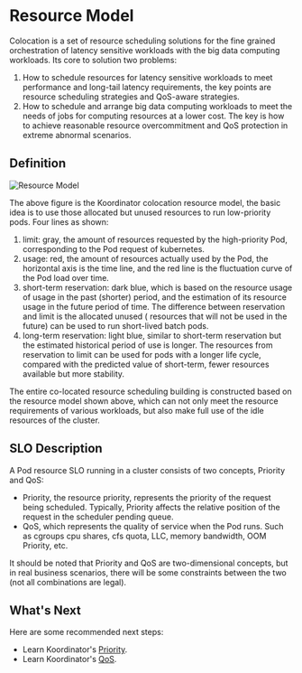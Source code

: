 # Resource Model

Colocation is a set of resource scheduling solutions for the fine grained orchestration of latency sensitive workloads with the big data computing workloads. Its core to solution two problems:

1. How to schedule resources for latency sensitive workloads to meet performance and long-tail latency requirements, the key points are resource scheduling strategies and QoS-aware strategies.
2. How to schedule and arrange big data computing workloads to meet the needs of jobs for computing resources at a lower cost. The key is how to achieve reasonable resource overcommitment and QoS protection in extreme abnormal scenarios.


## Definition

![Resource Model](/img/resource-model.png)

The above figure is the Koordinator colocation resource model, the basic idea is to use those allocated but unused resources to run low-priority pods. Four lines as shown:
1. limit: gray, the amount of resources requested by the high-priority Pod, corresponding to the Pod request of kubernetes.
2. usage: red, the amount of resources actually used by the Pod, the horizontal axis is the time line, and the red line is the fluctuation curve of the Pod load over time.
3. short-term reservation: dark blue, which is based on the resource usage of usage in the past (shorter) period, and the estimation of its resource usage in the future period of time. The difference between reservation and limit is the allocated unused ( resources that will not be used in the future) can be used to run short-lived batch pods.
4. long-term reservation: light blue, similar to short-term reservation but the estimated historical period of use is longer. The resources from reservation to limit can be used for pods with a longer life cycle, compared with the predicted value of short-term, fewer resources available but more stability.

The entire co-located resource scheduling building is constructed based on the resource model shown above, which can not only meet the resource requirements of various workloads, but also make full use of the idle resources of the cluster.

## SLO Description

A Pod resource SLO running in a cluster consists of two concepts, Priority and QoS:
- Priority, the resource priority, represents the priority of the request being scheduled. Typically, Priority affects the relative position of the request in the scheduler pending queue.
- QoS, which represents the quality of service when the Pod runs. Such as cgroups cpu shares, cfs quota, LLC, memory bandwidth, OOM Priority, etc.

It should be noted that Priority and QoS are two-dimensional concepts, but in real business scenarios, there will be some constraints between the two (not all combinations are legal).

## What's Next

Here are some recommended next steps:

- Learn Koordinator's [Priority](./priority).
- Learn Koordinator's [QoS](./qos).
